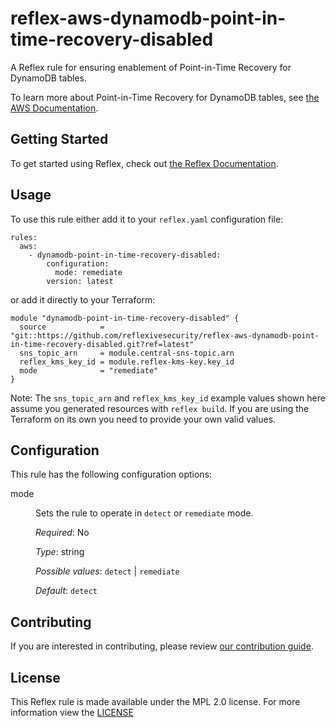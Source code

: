 # reflex-aws-dynamodb-point-in-time-recovery-disabled
A Reflex rule for ensuring enablement of Point-in-Time Recovery for DynamoDB tables.

To learn more about Point-in-Time Recovery for DynamoDB tables, see [the AWS Documentation](https://docs.amazonaws.cn/en_us/amazondynamodb/latest/developerguide/PointInTimeRecovery.html).

## Getting Started
To get started using Reflex, check out [the Reflex Documentation](https://docs.cloudmitigator.com/).

## Usage
To use this rule either add it to your `reflex.yaml` configuration file:  
```
rules:
  aws:
    - dynamodb-point-in-time-recovery-disabled:
        configuration:
          mode: remediate
        version: latest
```

or add it directly to your Terraform:  
```
module "dynamodb-point-in-time-recovery-disabled" {
  source            = "git::https://github.com/reflexivesecurity/reflex-aws-dynamodb-point-in-time-recovery-disabled.git?ref=latest"
  sns_topic_arn     = module.central-sns-topic.arn
  reflex_kms_key_id = module.reflex-kms-key.key_id
  mode              = "remediate"
}
```

Note: The `sns_topic_arn` and `reflex_kms_key_id` example values shown here assume you generated resources with `reflex build`. If you are using the Terraform on its own you need to provide your own valid values.

## Configuration
This rule has the following configuration options:

<dl>
  <dt>mode</dt>
  <dd>
  <p>Sets the rule to operate in <code>detect</code> or <code>remediate</code> mode.</p>

  <em>Required</em>: No  

  <em>Type</em>: string

  <em>Possible values</em>: `detect` | `remediate`  

  <em>Default</em>: `detect`
  </dd>
</dl>

## Contributing
If you are interested in contributing, please review [our contribution guide](https://docs.cloudmitigator.com/about/contributing.html).

## License
This Reflex rule is made available under the MPL 2.0 license. For more information view the [LICENSE](https://github.com/reflexivesecurity/reflex-aws-dynamodb-point-in-time-recovery-disabled/blob/master/LICENSE) 

